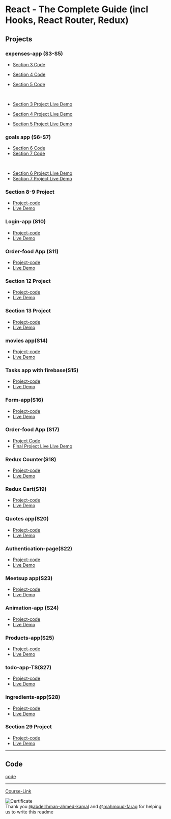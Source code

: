 # React - The Complete Guide (incl Hooks, React Router, Redux)

## Projects

### expenses-app (S3-S5)

- [Section 3 Code](./Projects/Expenses-app/S03-project)
- [Section 4 Code](./Projects/Expenses-app/S04-project/)
- [Section 5 Code](./Projects/Expenses-app/S05-project/)

  <br/>

- [Section 3 Project Live Demo](https://expenses-app-s3-mostafa.netlify.app/)
- [Section 4 Project Live Demo](https://expenses-app-s4-mostafa.netlify.app/)
- [Section 5 Project Live Demo](https://expenses-app-s5-mostafa.netlify.app/)

### goals app (S6-S7)

- [Section 6 Code](./Projects/goals-app/S06-project/)
- [Section 7 Code](./Projects/goals-app/S07-project/)

<br/>

- [Section 6 Project Live Demo](https://goals-app-s6-mostafa.netlify.app/)
- [Section 7 Project Live Demo](https://goal-app-s7-mostafa.netlify.app/)

### Section 8-9 Project

- [Project-code](./Projects/section-8-9-project)
- [Live Demo](https://project-s8-9-mostafa.netlify.app/)

### Login-app (S10)

- [Project-code](./Projects/Login-app-s10/)
- [Live Demo](https://login-app-s10-mostafa.netlify.app/)

### Order-food App (S11)

- [Project-code](./Projects/order-food-app/S11-project/)
- [Live Demo](https://food-app-s11-mostafa.netlify.app/)

### Section 12 Project

- [Project-code](./Projects/S12-project)
- [Live Demo](https://project-s12-mostafa.netlify.app/)

### Section 13 Project

- [Project-code](./Projects/S13-project)
- [Live Demo](https://project-s13-mostafa.netlify.app/)

### movies app(S14)

- [Project-code](./Projects/movies-app)
- [Live Demo](https://movies-app-mostafa.netlify.app/)

### Tasks app with firebase(S15)

- [Project-code](./Projects/task-app-firbase/)
- [Live Demo](https://tasks-app-mostafa.netlify.app/)

### Form-app(S16)

- [Project-code](./Projects/form-app)
- [Live Demo]()

### Order-food App (S17)

- [Project Code](./Projects/order-food-app/S17-project/)
- [Final Project Live Live Demo]()

### Redux Counter(S18)

- [Project-code](./Projects/redux-counter)
- [Live Demo]()

### Redux Cart(S19)

- [Project-code](./Projects/redux-cart)
- [Live Demo]()

### Quotes app(S20)

- [Project-code](./Projects/quotes-app)
- [Live Demo]()

### Authentication-page(S22)

- [Project-code](./Projects/Authentication-page)
- [Live Demo]()

### Meetsup app(S23)

- [Project-code](./Projects/meetsup-app)
- [Live Demo]()

### Animation-app (S24)

- [Project-code](./Projects/animation-app)
- [Live Demo]()

### Products-app(S25)

- [Project-code](./Projects/Products-app)
- [Live Demo]()

### todo-app-TS(S27)

- [Project-code](./Projects/todo-app-TS)
- [Live Demo]()

### ingredients-app(S28)

- [Project-code](./Projects/ingredients-app/)
- [Live Demo]()

### Section 29 Project

- [Project-code](./Projects/Section-29/)
- [Live Demo]()

---

## Code

[code](Code)

---

[Course-Link](https://www.udemy.com/course/react-the-complete-guide-incl-redux/)<br>

![Certificate](https://via.placeholder.com/468x300?text=Certificate+Here)
<br>
Thank you [@abdelrhman-ahmed-kamal](https://github.com/Abdelrhman-ahmed-kamal) and [@mahmoud-farag](https://github.com/mahmoud-farag) for helping us to write this readme
